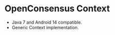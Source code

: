 OpenConsensus Context
======================================================

* Java 7 and Android 14 compatible.
* Generic Context implementation.
